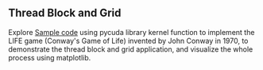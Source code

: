 ## Thread Block and Grid

Explore [Sample code](../examples/CUDA/LIFE.ipynb) using pycuda library kernel function to implement the LIFE game (Conway's Game of Life) invented by John Conway in 1970, to demonstrate the thread block and grid application, and visualize the whole process using matplotlib.

